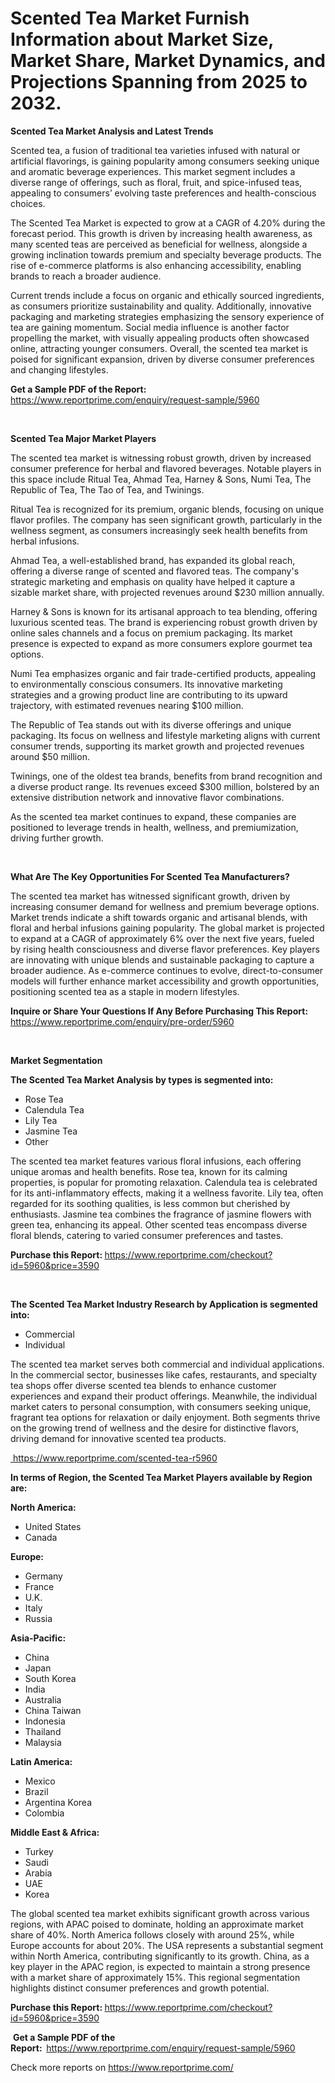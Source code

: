 <p><h1>Scented Tea Market Furnish Information about Market Size, Market Share, Market Dynamics, and Projections Spanning from 2025 to 2032.</h1></p><p><strong>Scented Tea Market Analysis and Latest Trends</strong></p>
<p><p>Scented tea, a fusion of traditional tea varieties infused with natural or artificial flavorings, is gaining popularity among consumers seeking unique and aromatic beverage experiences. This market segment includes a diverse range of offerings, such as floral, fruit, and spice-infused teas, appealing to consumers’ evolving taste preferences and health-conscious choices.</p><p>The Scented Tea Market is expected to grow at a CAGR of 4.20% during the forecast period. This growth is driven by increasing health awareness, as many scented teas are perceived as beneficial for wellness, alongside a growing inclination towards premium and specialty beverage products. The rise of e-commerce platforms is also enhancing accessibility, enabling brands to reach a broader audience.</p><p>Current trends include a focus on organic and ethically sourced ingredients, as consumers prioritize sustainability and quality. Additionally, innovative packaging and marketing strategies emphasizing the sensory experience of tea are gaining momentum. Social media influence is another factor propelling the market, with visually appealing products often showcased online, attracting younger consumers. Overall, the scented tea market is poised for significant expansion, driven by diverse consumer preferences and changing lifestyles.</p></p>
<p><strong>Get a Sample PDF of the Report:&nbsp;</strong> <a href="https://www.reportprime.com/enquiry/request-sample/5960?utm_campaign=2237&utm_medium=2&utm_source=Github&utm_content=ia&utm_term=19032025&utm_id=scented-tea">https://www.reportprime.com/enquiry/request-sample/5960</a></p>
<p>&nbsp;</p>
<p><strong>Scented Tea Major Market Players</strong></p>
<p><p>The scented tea market is witnessing robust growth, driven by increased consumer preference for herbal and flavored beverages. Notable players in this space include Ritual Tea, Ahmad Tea, Harney & Sons, Numi Tea, The Republic of Tea, The Tao of Tea, and Twinings. </p><p>Ritual Tea is recognized for its premium, organic blends, focusing on unique flavor profiles. The company has seen significant growth, particularly in the wellness segment, as consumers increasingly seek health benefits from herbal infusions. </p><p>Ahmad Tea, a well-established brand, has expanded its global reach, offering a diverse range of scented and flavored teas. The company's strategic marketing and emphasis on quality have helped it capture a sizable market share, with projected revenues around $230 million annually.</p><p>Harney & Sons is known for its artisanal approach to tea blending, offering luxurious scented teas. The brand is experiencing robust growth driven by online sales channels and a focus on premium packaging. Its market presence is expected to expand as more consumers explore gourmet tea options.</p><p>Numi Tea emphasizes organic and fair trade-certified products, appealing to environmentally conscious consumers. Its innovative marketing strategies and a growing product line are contributing to its upward trajectory, with estimated revenues nearing $100 million.</p><p>The Republic of Tea stands out with its diverse offerings and unique packaging. Its focus on wellness and lifestyle marketing aligns with current consumer trends, supporting its market growth and projected revenues around $50 million.</p><p>Twinings, one of the oldest tea brands, benefits from brand recognition and a diverse product range. Its revenues exceed $300 million, bolstered by an extensive distribution network and innovative flavor combinations. </p><p>As the scented tea market continues to expand, these companies are positioned to leverage trends in health, wellness, and premiumization, driving further growth.</p></p>
<p>&nbsp;</p>
<p><strong>What Are The Key Opportunities For Scented Tea Manufacturers?</strong></p>
<p><p>The scented tea market has witnessed significant growth, driven by increasing consumer demand for wellness and premium beverage options. Market trends indicate a shift towards organic and artisanal blends, with floral and herbal infusions gaining popularity. The global market is projected to expand at a CAGR of approximately 6% over the next five years, fueled by rising health consciousness and diverse flavor preferences. Key players are innovating with unique blends and sustainable packaging to capture a broader audience. As e-commerce continues to evolve, direct-to-consumer models will further enhance market accessibility and growth opportunities, positioning scented tea as a staple in modern lifestyles.</p></p>
<p><strong>Inquire or Share Your Questions If Any Before Purchasing This Report:</strong> <a href="https://www.reportprime.com/enquiry/pre-order/5960?utm_campaign=2237&utm_medium=2&utm_source=Github&utm_content=ia&utm_term=19032025&utm_id=scented-tea">https://www.reportprime.com/enquiry/pre-order/5960</a></p>
<p>&nbsp;</p>
<p><strong>Market Segmentation</strong></p>
<p><strong>The Scented Tea Market Analysis by types is segmented into:</strong></p>
<p><ul><li>Rose Tea</li><li>Calendula Tea</li><li>Lily Tea</li><li>Jasmine Tea</li><li>Other</li></ul></p>
<p><p>The scented tea market features various floral infusions, each offering unique aromas and health benefits. Rose tea, known for its calming properties, is popular for promoting relaxation. Calendula tea is celebrated for its anti-inflammatory effects, making it a wellness favorite. Lily tea, often regarded for its soothing qualities, is less common but cherished by enthusiasts. Jasmine tea combines the fragrance of jasmine flowers with green tea, enhancing its appeal. Other scented teas encompass diverse floral blends, catering to varied consumer preferences and tastes.</p></p>
<p><strong>Purchase this Report:&nbsp;</strong><a href="https://www.reportprime.com/checkout?id=5960&price=3590&utm_campaign=2237&utm_medium=2&utm_source=Github&utm_content=ia&utm_term=19032025&utm_id=scented-tea">https://www.reportprime.com/checkout?id=5960&price=3590</a></p>
<p>&nbsp;</p>
<p><strong>The Scented Tea Market Industry Research by Application is segmented into:</strong></p>
<p><ul><li>Commercial</li><li>Individual</li></ul></p>
<p><p>The scented tea market serves both commercial and individual applications. In the commercial sector, businesses like cafes, restaurants, and specialty tea shops offer diverse scented tea blends to enhance customer experiences and expand their product offerings. Meanwhile, the individual market caters to personal consumption, with consumers seeking unique, fragrant tea options for relaxation or daily enjoyment. Both segments thrive on the growing trend of wellness and the desire for distinctive flavors, driving demand for innovative scented tea products.</p></p>
<p><a href="https://www.reportprime.com/scented-tea-r5960?utm_campaign=2237&utm_medium=2&utm_source=Github&utm_content=ia&utm_term=19032025&utm_id=scented-tea">&nbsp;https://www.reportprime.com/scented-tea-r5960</a></p>
<p><strong>In terms of Region, the Scented Tea Market Players available by Region are:</strong></p>
<p>
    <p> <strong> North America: </strong>
        <ul>
            <li>United States</li>
            <li>Canada</li>
        </ul>
        </p> 
    <p> <strong> Europe: </strong>
        <ul>
            <li>Germany</li>
            <li>France</li>
            <li>U.K.</li>
            <li>Italy</li>
            <li>Russia</li>
        </ul>
        </p> 
    <p> <strong> Asia-Pacific: </strong>
        <ul>
            <li>China</li>
            <li>Japan</li>
            <li>South Korea</li>
            <li>India</li>
            <li>Australia</li>
            <li>China Taiwan</li>
            <li>Indonesia</li>
            <li>Thailand</li>
            <li>Malaysia</li>
        </ul>
        </p> 
    <p> <strong> Latin America: </strong>
        <ul>
            <li>Mexico</li>
            <li>Brazil</li>
            <li>Argentina Korea</li>
            <li>Colombia</li>
        </ul>
        </p> 
    <p> <strong> Middle East & Africa: </strong>
        <ul>
            <li>Turkey</li>
            <li>Saudi</li>
            <li>Arabia</li>
            <li>UAE</li>
            <li>Korea</li>
        </ul>
    </p>
    </p>
<p><p>The global scented tea market exhibits significant growth across various regions, with APAC poised to dominate, holding an approximate market share of 40%. North America follows closely with around 25%, while Europe accounts for about 20%. The USA represents a substantial segment within North America, contributing significantly to its growth. China, as a key player in the APAC region, is expected to maintain a strong presence with a market share of approximately 15%. This regional segmentation highlights distinct consumer preferences and growth potential.</p></p>
<p><strong>Purchase this Report: </strong><a href="https://www.reportprime.com/checkout?id=5960&price=3590&utm_campaign=2237&utm_medium=2&utm_source=Github&utm_content=ia&utm_term=19032025&utm_id=scented-tea">https://www.reportprime.com/checkout?id=5960&price=3590</a></p>
<p>&nbsp;<strong>Get a Sample PDF of the Report:&nbsp;&nbsp;</strong><a href="https://www.reportprime.com/enquiry/request-sample/5960?utm_campaign=2237&utm_medium=2&utm_source=Github&utm_content=ia&utm_term=19032025&utm_id=scented-tea">https://www.reportprime.com/enquiry/request-sample/5960</a></p>
<p><strong></strong></p>
<p>Check more reports on <a href="https://www.reportprime.com/?utm_campaign=2237&utm_medium=2&utm_source=Github&utm_content=ia&utm_term=19032025&utm_id=scented-tea">https://www.reportprime.com/</a></p>